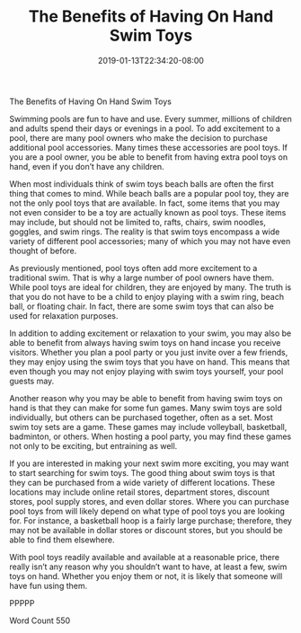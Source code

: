 ﻿---
title: "The Benefits of Having On Hand Swim Toys"
date: 2019-01-13T22:34:20-08:00
description: "Pool Accessories Tips for Web Success"
featured_image: "/images/Pool Accessories.jpg"
tags: ["Pool Accessories"]
---

The Benefits of Having On Hand Swim Toys

Swimming pools are fun to have and use. Every summer, millions of children and adults spend their days or evenings in a pool.  To add excitement to a pool, there are many pool owners who make the decision to purchase additional pool accessories.  Many times these accessories are pool toys.  If you are a pool owner, you be able to benefit from having extra pool toys on hand, even if you don’t have any children.

When most individuals think of swim toys beach balls are often the first thing that comes to mind. While beach balls are a popular pool toy, they are not the only pool toys that are available. In fact, some items that you may not even consider to be a toy are actually known as pool toys. These items may include, but should not be limited to, rafts, chairs, swim noodles, goggles, and swim rings.  The reality is that swim toys encompass a wide variety of different pool accessories; many of which you may not have even thought of before.

As previously mentioned, pool toys often add more excitement to a traditional swim. That is why a large number of pool owners have them. While pool toys are ideal for children, they are enjoyed by many.  The truth is that you do not have to be a child to enjoy playing with a swim ring, beach ball, or floating chair.  In fact, there are some swim toys that can also be used for relaxation purposes.  

In addition to adding excitement or relaxation to your swim, you may also be able to benefit from always having swim toys on hand incase you receive visitors.  Whether you plan a pool party or you just invite over a few friends, they may enjoy using the swim toys that you have on hand. This means that even though you may not enjoy playing with swim toys yourself, your pool guests may.

Another reason why you may be able to benefit from having swim toys on hand is that they can make for some fun games. Many swim toys are sold individually, but others can be purchased together, often as a set.  Most swim toy sets are a game. These games may include volleyball, basketball, badminton, or others.  When hosting a pool party, you may find these games not only to be exciting, but entraining as well.

If you are interested in making your next swim more exciting, you may want to start searching for swim toys. The good thing about swim toys is that they can be purchased from a wide variety of different locations. These locations may include online retail stores, department stores, discount stores, pool supply stores, and even dollar stores. Where you can purchase pool toys from will likely depend on what type of pool toys you are looking for.  For instance, a basketball hoop is a fairly large purchase; therefore, they may not be available in dollar stores or discount stores, but you should be able to find them elsewhere.

With pool toys readily available and available at a reasonable price, there really isn’t any reason why you shouldn’t want to have, at least a few, swim toys on hand.  Whether you enjoy them or not, it is likely that someone will have fun using them.

PPPPP

Word Count 550

